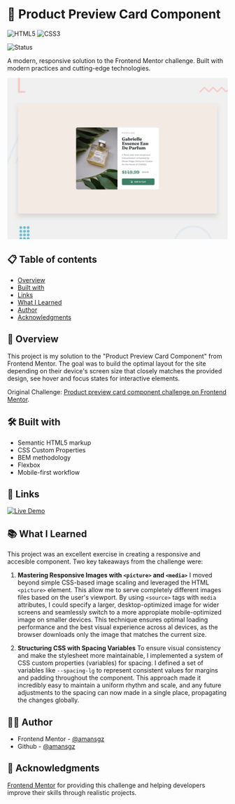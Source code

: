# 🚀 Product Preview Card Component

![HTML5](https://img.shields.io/badge/HTML5-E34F26?style=for-the-badge&logo=html5&logoColor=white) ![CSS3](https://img.shields.io/badge/CSS3-1572B6?style=for-the-badge&logoColor=white) 

![Status](https://img.shields.io/badge/Status-Completed-success?style=for-the-badge)

A modern, responsive solution to the Frontend Mentor challenge. Built with modern practices and cutting-edge technologies.

![Desktop preview](./design/desktop-preview.jpg)

## 📋 Table of contents

- [Overview](#-overview)
- [Built with](#-built-with)
- [Links](#-links)
- [What I Learned](#-what-i-learned)
- [Author](#-author)
- [Acknowledgments](#-acknowledgments)

## 📖 Overview

This project is my solution to the "Product Preview Card Component" from Frontend Mentor. The goal was to build the optimal layout for the site depending on their device's screen size that closely matches the provided design, see hover and focus states for interactive elements.

Original Challenge: [Product preview card component challenge on Frontend Mentor](https://www.frontendmentor.io/challenges/product-preview-card-component-GO7UmttRfa).

## 🛠 Built with

- Semantic HTML5 markup
- CSS Custom Properties
- BEM methodology
- Flexbox
- Mobile-first workflow

## 🔗 Links

[![Live Demo](https://img.shields.io/badge/Demo-Live-green?style=for-the-badge)](https://amansgz.github.io/product-preview-card/)

## 📚 What I Learned

This project was an excellent exercise in creating a responsive and accesible component. Two key takeaways from the challenge were:

1. **Mastering Responsive Images with `<picture>` and `<media>`**
   I moved beyond simple CSS-based image scaling and leveraged the HTML `<picture>` element. This allow me to serve completely different images files based on the user's viewport. By using `<source>` tags with `media` attributes, I could specify a larger, desktop-optimized image for wider screens and seamlessly switch to a more appropiate mobile-optimized image on smaller devices. This technique ensures optimal loading performance and the best visual experience across al devices, as the browser downloads only the image that matches the current size.

2. **Structuring CSS with Spacing Variables**
   To ensure visual consistency and make the stylesheet more maintainable, I implemented a system of CSS custom properties (variables) for spacing. I defined a set of variables like `--spacing-lg` to represent consistent values for margins and padding throughout the component. This approach made it incredibly easy to maintain a uniform rhythm and scale, and any future adjustments to the spacing can now made in a single place, propagating the changes globally.

## 👩‍💻 Author

- Frontend Mentor - [@amansgz](https://www.frontendmentor.io/profile/amansgz)
- Github - [@amansgz](https://www.github.com/amansgz)

## 🙌 Acknowledgments

[Frontend Mentor](https://www.frontendmentor.io) for providing this challenge and helping developers improve their skills through realistic projects.
